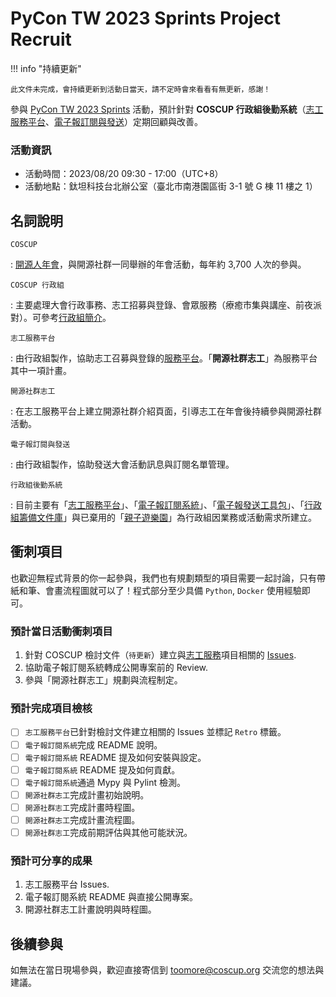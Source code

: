 # PyCon TW 2023 Sprints Project Recruit

!!! info "持續更新"

    此文件未完成，會持續更新到活動日當天，請不定時會來看看有無更新，感謝！

參與 [PyCon TW 2023 Sprints][sprints] 活動，預計針對 **COSCUP 行政組後勤系統**（[志工服務平台][volunteer_platform]、[電子報訂閱與發送][subscribe_platform]）定期回顧與改善。

### 活動資訊

- 活動時間：2023/08/20 09:30 - 17:00（UTC+8）
- 活動地點：鈦坦科技台北辦公室（臺北市南港園區街 3-1 號 G 棟 11 樓之 1）

## 名詞說明

`COSCUP`

:   [開源人年會][COSCUP]，與開源社群一同舉辦的年會活動，每年約 3,700 人次的參與。

`COSCUP 行政組`

:   主要處理大會行政事務、志工招募與登錄、會眾服務（療癒市集與講座、前夜派對）。可參考[行政組簡介](/docs/zh_TW/secretary_team/overview/)。

`志工服務平台`

:   由行政組製作，協助志工召募與登錄的[服務平台][volunteer_platform]。「**開源社群志工**」為服務平台其中一項計畫。

`開源社群志工`

:   在志工服務平台上建立開源社群介紹頁面，引導志工在年會後持續參與開源社群活動。

`電子報訂閱與發送`

:   由行政組製作，協助發送大會活動訊息與訂閱名單管理。

`行政組後勤系統`

:   目前主要有「[志工服務平台][volunteer_platform]」、「[電子報訂閱系統][subscribe_platform]」、「[電子報發送工具包][secretary_kit]」、「[行政組籌備文件庫][volunteer_docs]」與已棄用的「[親子遊樂園][kids]」為行政組因業務或活動需求所建立。

## 衝刺項目

也歡迎無程式背景的你一起參與，我們也有規劃類型的項目需要一起討論，只有帶紙和筆、會畫流程圖就可以了！程式部分至少具備 `Python`, `Docker` 使用經驗即可。

### 預計當日活動衝刺項目

1. 針對 COSCUP 檢討文件（`待更新`）建立與[志工服務][volunteer_platform]項目相關的 [Issues][volunteer_issues].
2. 協助電子報訂閱系統轉成公開專案前的 Review.
3. 參與「開源社群志工」規劃與流程制定。

### 預計完成項目檢核

- [ ] `志工服務平台`已針對檢討文件建立相關的 Issues 並標記 `Retro` 標籤。
- [ ] `電子報訂閱系統`完成 README 說明。
- [ ] `電子報訂閱系統` README 提及如何安裝與設定。
- [ ] `電子報訂閱系統` README 提及如何貢獻。
- [ ] `電子報訂閱系統`通過 Mypy 與 Pylint 檢測。
- [ ] `開源社群志工`完成計畫初始說明。
- [ ] `開源社群志工`完成計畫時程圖。
- [ ] `開源社群志工`完成計畫流程圖。
- [ ] `開源社群志工`完成前期評估與其他可能狀況。

### 預計可分享的成果

1. 志工服務平台 Issues.
2. 電子報訂閱系統 README 與直接公開專案。
3. 開源社群志工計畫說明與時程圖。

## 後續參與

如無法在當日現場參與，歡迎直接寄信到 [toomore@coscup.org](mailto:toomore@coscup.org) 交流您的想法與建議。

[COSCUP]: https://coscup.org/ "COSCUP 開源人年會"
[sprints]: https://tw.pycon.org/2023/zh-hant/events/sprints "PyCon TW 2023 Sprints"
[volunteer_platform]: https://volunteer.coscup.org/ "COSCUP 志工服務平台"
[volunteer_docs]: https://volunteer.coscup.org/docs/ "行政組文件庫"
[volunteer_issues]: https://github.com/COSCUP/COSCUP-Volunteer/issues "COSCUP 志工服務平台 Issues"
[kids]: https://kids.coscup.org/ "COSCUP Kids 遊樂園"
[secretary_kit]: https://github.com/toomore/COSCUP2013Secretary-Toolkit "toomore/COSCUP2013Secretary-Toolkit"
[subscribe_platform]: https://secretary.coscup.org/subscribe/coscup "電子報訂閱系統"

